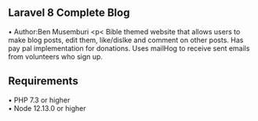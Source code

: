 ## Laravel 8 Complete Blog

•	Author:Ben Musemburi <p<
Bible themed website that allows users to make blog posts, edit them, like/dislke and comment on other posts. 
Has pay pal implementation for donations.
Uses mailHog to receive sent emails from volunteers who sign up.

## Requirements
•	PHP 7.3 or higher <br>
•	Node 12.13.0 or higher <br>

